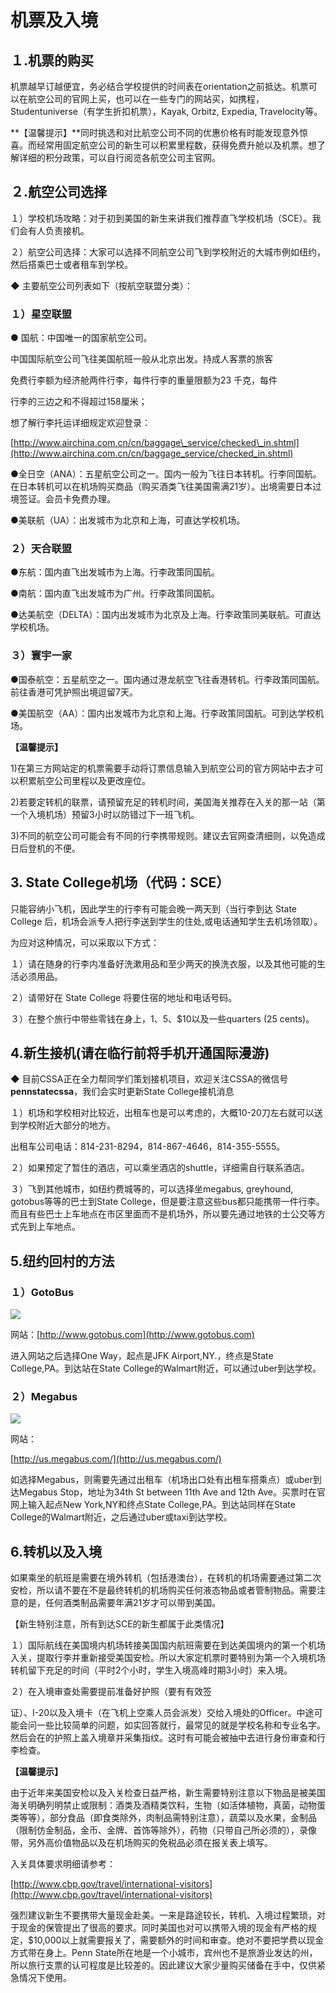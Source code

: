 # 机票及入境

## １.机票的购买

机票越早订越便宜，务必结合学校提供的时间表在orientation之前抵达。机票可以在航空公司的官网上买，也可以在一些专门的网站买，如携程，Studentuniverse（有学生折扣机票），Kayak, Orbitz, Expedia, Travelocity等。

**【温馨提示】**同时挑选和对比航空公司不同的优惠价格有时能发现意外惊喜。而经常用固定航空公司的新生可以积累里程数，获得免费升舱以及机票。想了解详细的积分政策，可以自行阅览各航空公司主官网。

## ２.航空公司选择

１）学校机场攻略：对于初到美国的新生来讲我们推荐直飞学校机场（SCE）。我们会有人负责接机。

２）航空公司选择：大家可以选择不同航空公司飞到学校附近的大城市例如纽约，然后搭乘巴士或者租车到学校。

◆ 主要航空公司列表如下（按航空联盟分类）：

### １）星空联盟

● 国航：中国唯一的国家航空公司。

中国国际航空公司飞往美国航班一般从北京出发。持成人客票的旅客

免费行李额为经济舱两件行李，每件行李的重量限额为23 千克，每件

行李的三边之和不得超过158厘米；

想了解行李托运详细规定欢迎登录：　　

[http://www.airchina.com.cn/cn/baggage\_service/checked\_in.shtml](http://www.airchina.com.cn/cn/baggage_service/checked_in.shtml)

●全日空（ANA）：五星航空公司之一。国内一般为飞往日本转机。行李同国航。在日本转机可以在机场购买商品（购买酒类飞往美国需满21岁）。出境需要日本过境签证。会员卡免费办理。

●美联航（UA）：出发城市为北京和上海，可直达学校机场。

### ２）天合联盟

●东航：国内直飞出发城市为上海。行李政策同国航。

●南航：国内直飞出发城市为广州。行李政策同国航。

●达美航空（DELTA）：国内出发城市为北京及上海。行李政策同美联航。可直达学校机场。

### ３）寰宇一家

●国泰航空：五星航空之一。国内通过港龙航空飞往香港转机。行李政策同国航。前往香港可凭护照出境逗留7天。

●美国航空（AA）：国内出发城市为北京和上海。行李政策同国航。可到达学校机场。

**【温馨提示】**

1\)在第三方网站定的机票需要手动将订票信息输入到航空公司的官方网站中去才可以积累航空公司里程以及更改座位。

2\)若要定转机的联票，请预留充足的转机时间，美国海关推荐在入关的那一站（第一个入境机场）预留3小时以防错过下一班飞机。

3\)不同的航空公司可能会有不同的行李携带规则。建议去官网查清细则，以免造成日后登机的不便。

## 3. State College机场（代码：SCE）

只能容纳小飞机，因此学生的行李有可能会晚一两天到（当行李到达 State College 后，机场会派专人把行李送到学生的住处,或电话通知学生去机场领取）。

为应对这种情况，可以采取以下方式：

１）请在随身的行李内准备好洗漱用品和至少两天的换洗衣服，以及其他可能的生活必须用品。

２）请带好在 State College 将要住宿的地址和电话号码。

３）在整个旅行中带些零钱在身上，$1、$5、$10以及一些quarters \(25 cents\)。

## 4.新生接机\(请在临行前将手机开通国际漫游\)

◆ 目前CSSA正在全力帮同学们策划接机项目，欢迎关注CSSA的微信号**pennstatecssa**，我们会实时更新State College接机消息

１）机场和学校相对比较近，出租车也是可以考虑的，大概10-20刀左右就可以送到学校附近大部分的地方。

出租车公司电话：814-231-8294，814-867-4646，814-355-5555。

２）如果预定了暂住的酒店，可以乘坐酒店的shuttle，详细需自行联系酒店。

３）飞到其他城市，如纽约费城等的，可以选择坐megabus, greyhound, gotobus等等的巴士到State College，但是要注意这些bus都只能携带一件行李。而且有些巴士上车地点在市区里面而不是机场外，所以要先通过地铁的士公交等方式先到上车地点。

## 5.纽约回村的方法

### １）GotoBus

![](../.gitbook/assets/image%20%28124%29.png)

网站：[http://www.gotobus.com](http://www.gotobus.com)

进入网站之后选择One Way，起点是JFK Airport,NY.，终点是State College,PA。到达站在State College的Walmart附近，可以通过uber到达学校。

### ２）Megabus

![](../.gitbook/assets/image%20%2881%29.png)

网站：

[http://us.megabus.com/](http://us.megabus.com/)

如选择Megabus，则需要先通过出租车（机场出口处有出租车搭乘点）或uber到达Megabus Stop，地址为34th St between 11th Ave and 12th Ave。买票时在官网上输入起点New York,NY和终点State College,PA。到达站同样在State College的Walmart附近，之后通过uber或taxi到达学校。

## 6.转机以及入境

如果乘坐的航班是需要在境外转机（包括港澳台），在转机的机场需要通过第二次安检，所以请不要在不是最终转机的机场购买任何液态物品或者管制物品。需要注意的是，任何酒类制品需要年满21岁才可以带到美国。

【新生特别注意，所有到达SCE的新生都属于此类情况】

１）国际航线在美国境内机场转接美国国内航班需要在到达美国境内的第一个机场入关，提取行李并重新接受美国安检。所以大家定机票时要特别为第一个入境机场转机留下充足的时间（平时2个小时，学生入境高峰时期3小时）来入境。

２）在入境审查处需要提前准备好护照（要有有效签

证）、I-20以及入境卡（在飞机上空乘人员会派发）交给入境处的Officer。中途可能会问一些比较简单的问题，如实回答就行，最常见的就是学校名称和专业名字。然后会在的护照上盖入境章并采集指纹。这时有可能会被抽中去进行身份审查和行李检查。

**【温馨提示】**

由于近年来美国安检以及入关检查日益严格，新生需要特别注意以下物品是被美国海关明确列明禁止或限制：酒类及酒精类饮料，生物（如活体植物，真菌，动物蛋类等等），部分食品（即食类除外，肉制品需特别注意），蔬菜以及水果，金制品（限制仿金制品，金币、金牌、首饰等除外），药物（只带自己所必须的），录像带，另外高价值物品以及在机场购买的免税品必须在报关表上填写。

入关具体要求明细请参考：

[http://www.cbp.gov/travel/international-visitors](http://www.cbp.gov/travel/international-visitors)

强烈建议新生不要携带大量现金赴美。一来是路途较长，转机、入境过程繁琐，对于现金的保管提出了很高的要求。同时美国也对可以携带入境的现金有严格的规定，$10,000以上就需要报关了，需要额外的时间和审查。绝对不要把学费以现金方式带在身上。Penn State所在地是一个小城市，宾州也不是旅游业发达的州，所以旅行支票的认可程度是比较差的。因此建议大家少量购买储备在手中，仅供紧急情况下使用。  


